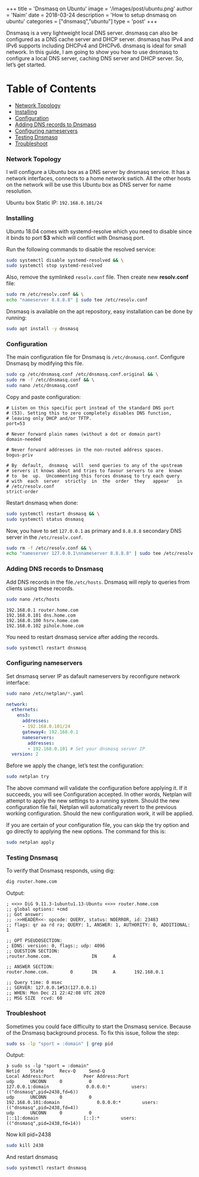 +++
title = 'Dnsmasq on Ubuntu'
image = '/images/post/ubuntu.png'
author = 'Naim'
date = 2018-03-24
description = 'How to setup dnsmasq on ubuntu'
categories = ["dnsmasq","ubuntu"]
type = 'post'
+++


Dnsmasq is a very lightweight local DNS server. dnsmasq can also be configured as a DNS cache server and DHCP server. dnsmasq has IPv4 and IPv6 supports including DHCPv4 and DHCPv6. dnsmasq is ideal for small network. In this guide, I am going to show you how to use dnsmasq to configure a local DNS server, caching DNS server and DHCP server. So, let’s get started.

Table of Contents
=================

* [Network Topology](#network-topology)
* [Installing](#installing)
* [Configuration](#configuration)
* [Adding DNS records to Dnsmasq](#adding-dns-records-to-dnsmasq)
* [Configuring nameservers](#configuring-nameservers)
* [Testing Dnsmasq](#testing-dnsmasq)
* [Troubleshoot](#troubleshoot)

### Network Topology

I will configure a Ubuntu box as a DNS server by dnsmasq service. It has a network interfaces, connects to a home network swtich. All the other hosts on the network will be use this Ubuntu box as DNS server for name resolution.

Ubuntu box Static IP: `192.168.0.101/24`



### Installing

Ubuntu 18.04 comes with systemd-resolve which you need to disable since it binds to port **53** which will conflict with Dnsmasq port.

Run the following commands to disable the resolved service:

```bash
sudo systemctl disable systemd-resolved && \
sudo systemctl stop systemd-resolved
```

Also, remove the symlinked `resolv.conf` file. Then create new **resolv.conf** file:

```bash
sudo rm /etc/resolv.conf && \
echo "nameserver 8.8.8.8" | sudo tee /etc/resolv.conf
```

Dnsmasq is available on the apt repository, easy installation can be done by running:

```bash
sudo apt install -y dnsmasq
```



### Configuration

The main configuration file for Dnsmasq is `/etc/dnsmasq.conf`. Configure Dnsmasq by modifying this file.

```bash
sudo cp /etc/dnsmasq.conf /etc/dnsmasq.conf.original && \
sudo rm -f /etc/dnsmasq.conf && \
sudo nano /etc/dnsmasq.conf
```

Copy and paste configuration:

```
# Listen on this specific port instead of the standard DNS port
# (53). Setting this to zero completely disables DNS function,
# leaving only DHCP and/or TFTP.
port=53

# Never forward plain names (without a dot or domain part)
domain-needed

# Never forward addresses in the non-routed address spaces.
bogus-priv

# By  default,  dnsmasq  will  send queries to any of the upstream
# servers it knows about and tries to favour servers to are  known
# to  be  up.  Uncommenting this forces dnsmasq to try each query
# with  each  server  strictly  in  the  order  they   appear   in
# /etc/resolv.conf
strict-order
```

Restart dnsmasq when done:

```bash
sudo systemctl restart dnsmasq && \
sudo systemctl status dnsmasq
```

Now, you have to set `127.0.0.1`  as primary and `8.8.8.8` secondary DNS server in the `/etc/resolv.conf`.

```bash
sudo rm -f /etc/resolv.conf && \
echo "nameserver 127.0.0.1\nnameserver 8.8.8.8" | sudo tee /etc/resolv.conf
```



### Adding DNS records to Dnsmasq

Add DNS records in the file.`/etc/hosts`. Dnsmasq will reply to queries from clients using these records.

```bash
sudo nano /etc/hosts
```

```
192.168.0.1 router.home.com
192.168.0.101 dns.home.com
192.168.0.100 hsrv.home.com
192.168.0.102 pihole.home.com
```

You need to restart dnsmasq service after adding the records.

```bash
sudo systemctl restart dnsmasq
```



### Configuring nameservers

Set dnsmasq server IP as dafault nameservers by reconfigure network interface:

```bash
sudo nano /etc/netplan/*.yaml
```

```yaml
network:
  ethernets:
    ens3:
      addresses:
      - 192.168.0.101/24
      gateway4: 192.168.0.1
      nameservers:
        addresses:
        - 192.168.0.101 # Set your dnsmasq server IP
  version: 2
```

Before we apply the change, let’s test the configuration:

```bash
sudo netplan try
```

The above command will validate the configuration before applying it. If it succeeds, you will see Configuration accepted. In other words, Netplan will attempt to apply the new settings to a running system. Should the new configuration file fail, Netplan will automatically revert to the previous working configuration. Should the new configuration work, it will be applied.

If you are certain of your configuration file, you can skip the try option and go directly to applying the new options. The command for this is:

```bash
sudo netplan apply
```



### Testing Dnsmasq

To verify that Dnsmasq responds, using dig:

```bash
dig router.home.com
```

Output:

```
; <<>> DiG 9.11.3-1ubuntu1.13-Ubuntu <<>> router.home.com
;; global options: +cmd
;; Got answer:
;; ->>HEADER<<- opcode: QUERY, status: NOERROR, id: 23483
;; flags: qr aa rd ra; QUERY: 1, ANSWER: 1, AUTHORITY: 0, ADDITIONAL: 1

;; OPT PSEUDOSECTION:
; EDNS: version: 0, flags:; udp: 4096
;; QUESTION SECTION:
;router.home.com.               IN      A

;; ANSWER SECTION:
router.home.com.        0       IN      A       192.168.0.1

;; Query time: 0 msec
;; SERVER: 127.0.0.1#53(127.0.0.1)
;; WHEN: Mon Dec 21 22:42:08 UTC 2020
;; MSG SIZE  rcvd: 60
```



### Troubleshoot

Sometimes you could face difficulty to start the Dnsmasq service. Because of the Dnsmasq background process. To fix this issue, follow the step: 

```bash
sudo ss -lp "sport = :domain" | grep pid
```

Output:

```
❯ sudo ss -lp "sport = :domain"
Netid    State      Recv-Q     Send-Q                                    Local Address:Port           Peer Address:Port
udp      UNCONN     0          0                                             127.0.0.1:domain              0.0.0.0:*        users:(("dnsmasq",pid=2438,fd=6))
udp      UNCONN     0          0                                         192.168.0.101:domain              0.0.0.0:*        users:(("dnsmasq",pid=2438,fd=4))
udp      UNCONN     0          0                                                 [::1]:domain                 [::]:*        users:(("dnsmasq",pid=2438,fd=14))
```

Now kill pid=2438

```bash
sudo kill 2438
```

And restart dnsmasq

```bash
sudo systemctl restart dnsmasq
```


